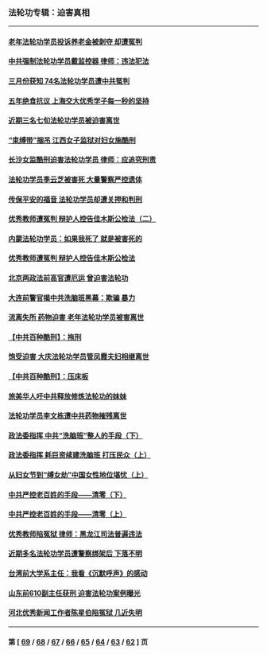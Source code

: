 ### 法轮功专辑：迫害真相
---
#### [老年法轮功学员投诉养老金被剥夺 却遭冤判](../../pages/nf4379/n13697069.md?04090430) 
#### [中共强制法轮功学员戴监控器 律师：违法犯法](../../pages/nf4379/n13699665.md?04090430) 
#### [三月份获知 74名法轮功学员遭中共冤判](../../pages/nf4379/n13694951.md?04090430) 
#### [五年绝食抗议 上海交大优秀学子每一秒的坚持](../../pages/nf4379/n13669136.md?04090430) 
#### [近期三名七旬法轮功学员被迫害离世](../../pages/nf4379/n13688715.md?04090430) 
#### [“束缚带”捆吊 江西女子监狱对妇女施酷刑](../../pages/nf4379/n13682860.md?04090430) 
#### [长沙女监酷刑迫害法轮功学员 律师：应追究刑责](../../pages/nf4379/n13684077.md?04090430) 
#### [法轮功学员季云芝被害死 大量警察严控遗体](../../pages/nf4379/n13683424.md?04090430) 
#### [传保平安的福音 法轮功学员却遭关押和判刑](../../pages/nf4379/n13678842.md?04090430) 
#### [优秀教师遭冤判 辩护人控告佳木斯公检法（二）](../../pages/nf4379/n13672516.md?04090430) 
#### [内蒙法轮功学员：如果我死了 就是被害死的](../../pages/nf4379/n13672964.md?04090430) 
#### [优秀教师遭冤判 辩护人控告佳木斯公检法](../../pages/nf4379/n13667637.md?04090430) 
#### [北京两政法前高官遭厄运 曾迫害法轮功](../../pages/nf4379/n13664915.md?04090430) 
#### [大连前警官揭中共洗脑班黑幕：欺骗 暴力](../../pages/nf4379/n13662506.md?04090430) 
#### [流离失所 药物迫害 老年法轮功学员被害离世](../../pages/nf4379/n13660094.md?04090430) 
#### [【中共百种酷刑】：拖刑](../../pages/nf4379/n13656048.md?04090430) 
#### [饱受迫害 大庆法轮功学员管凤霞夫妇相继离世](../../pages/nf4379/n13653590.md?04090430) 
#### [【中共百种酷刑】：压床板](../../pages/nf4379/n13647678.md?04090430) 
#### [旅美华人吁中共释放修炼法轮功的妹妹](../../pages/nf4379/n13650621.md?04090430) 
#### [法轮功学员李文栋遭中共药物摧残离世](../../pages/nf4379/n13645413.md?04090430) 
#### [政法委指挥 中共“洗脑班”整人的手段（下）](../../pages/nf4379/n13642928.md?04090430) 
#### [政法委指挥 耗巨资续建洗脑班 打压民众（上）](../../pages/nf4379/n13636730.md?04090430) 
#### [从妇女节到“缚女劫”中国女性地位堪忧（上）](../../pages/nf4379/n13639944.md?04090430) 
#### [中共严控老百姓的手段——清零（下）](../../pages/nf4379/n13628364.md?04090430) 
#### [中共严控老百姓的手段——清零（上）](../../pages/nf4379/n13623997.md?04090430) 
#### [优秀教师陷冤狱 律师：黑龙江司法普遍违法](../../pages/nf4379/n13619136.md?04090430) 
#### [近期多名法轮功学员遭警察绑架后 下落不明](../../pages/nf4379/n13616482.md?04090430) 
#### [台湾前大学系主任：我看《沉默呼声》的感动](../../pages/nf4379/n13616864.md?04090430) 
#### [山东前610副主任获刑 迫害法轮功案例曝光](../../pages/nf4379/n13613775.md?04090430) 
#### [河北优秀新闻工作者陈星伯陷冤狱 几近失明](../../pages/nf4379/n13611204.md?04090430) 

---
#### 第 [ [69](./69.md?04090430) / [68](./68.md?04090430) / [67](./67.md?04090430) / [66](./66.md?04090430) / [65](./65.md?04090430) / [64](./64.md?04090430) / [63](./63.md?04090430) / [62](./62.md?04090430) ] 页
